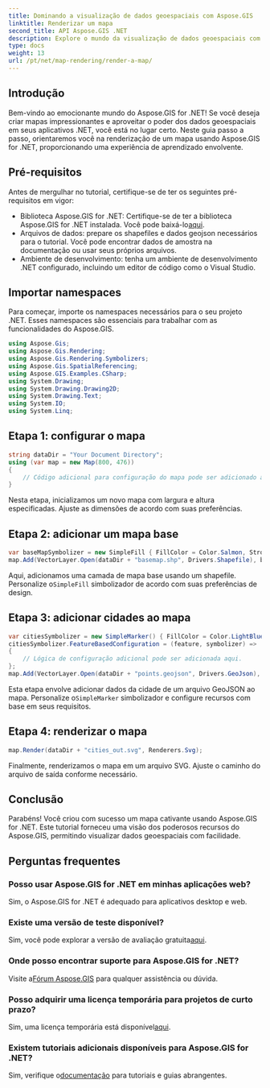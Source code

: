 ```yaml
---
title: Dominando a visualização de dados geoespaciais com Aspose.GIS
linktitle: Renderizar um mapa
second_title: API Aspose.GIS .NET
description: Explore o mundo da visualização de dados geoespaciais com Aspose.GIS for .NET. Crie mapas impressionantes sem esforço. Baixe Agora! #Aspose #GIS
type: docs
weight: 13
url: /pt/net/map-rendering/render-a-map/
---
```

## Introdução
Bem-vindo ao emocionante mundo do Aspose.GIS for .NET! Se você deseja criar mapas impressionantes e aproveitar o poder dos dados geoespaciais em seus aplicativos .NET, você está no lugar certo. Neste guia passo a passo, orientaremos você na renderização de um mapa usando Aspose.GIS for .NET, proporcionando uma experiência de aprendizado envolvente.
## Pré-requisitos
Antes de mergulhar no tutorial, certifique-se de ter os seguintes pré-requisitos em vigor:
-  Biblioteca Aspose.GIS for .NET: Certifique-se de ter a biblioteca Aspose.GIS for .NET instalada. Você pode baixá-lo[aqui](https://releases.aspose.com/gis/net/).
- Arquivos de dados: prepare os shapefiles e dados geojson necessários para o tutorial. Você pode encontrar dados de amostra na documentação ou usar seus próprios arquivos.
- Ambiente de desenvolvimento: tenha um ambiente de desenvolvimento .NET configurado, incluindo um editor de código como o Visual Studio.
## Importar namespaces
Para começar, importe os namespaces necessários para o seu projeto .NET. Esses namespaces são essenciais para trabalhar com as funcionalidades do Aspose.GIS.
```csharp
using Aspose.Gis;
using Aspose.Gis.Rendering;
using Aspose.Gis.Rendering.Symbolizers;
using Aspose.Gis.SpatialReferencing;
using Aspose.GIS.Examples.CSharp;
using System.Drawing;
using System.Drawing.Drawing2D;
using System.Drawing.Text;
using System.IO;
using System.Linq;
```
## Etapa 1: configurar o mapa
```csharp
string dataDir = "Your Document Directory";
using (var map = new Map(800, 476))
{
    // Código adicional para configuração do mapa pode ser adicionado aqui.
}
```
Nesta etapa, inicializamos um novo mapa com largura e altura especificadas. Ajuste as dimensões de acordo com suas preferências.
## Etapa 2: adicionar um mapa base
```csharp
var baseMapSymbolizer = new SimpleFill { FillColor = Color.Salmon, StrokeWidth = 0.75 };
map.Add(VectorLayer.Open(dataDir + "basemap.shp", Drivers.Shapefile), baseMapSymbolizer);
```
 Aqui, adicionamos uma camada de mapa base usando um shapefile. Personalize o`SimpleFill` simbolizador de acordo com suas preferências de design.
## Etapa 3: adicionar cidades ao mapa
```csharp
var citiesSymbolizer = new SimpleMarker() { FillColor = Color.LightBlue };
citiesSymbolizer.FeatureBasedConfiguration = (feature, symbolizer) =>
{
    // Lógica de configuração adicional pode ser adicionada aqui.
};
map.Add(VectorLayer.Open(dataDir + "points.geojson", Drivers.GeoJson), citiesSymbolizer);
```
 Esta etapa envolve adicionar dados da cidade de um arquivo GeoJSON ao mapa. Personalize o`SimpleMarker` simbolizador e configure recursos com base em seus requisitos.
## Etapa 4: renderizar o mapa
```csharp
map.Render(dataDir + "cities_out.svg", Renderers.Svg);
```
Finalmente, renderizamos o mapa em um arquivo SVG. Ajuste o caminho do arquivo de saída conforme necessário.
## Conclusão
Parabéns! Você criou com sucesso um mapa cativante usando Aspose.GIS for .NET. Este tutorial forneceu uma visão dos poderosos recursos do Aspose.GIS, permitindo visualizar dados geoespaciais com facilidade.
## Perguntas frequentes
### Posso usar Aspose.GIS for .NET em minhas aplicações web?
Sim, o Aspose.GIS for .NET é adequado para aplicativos desktop e web.
### Existe uma versão de teste disponível?
Sim, você pode explorar a versão de avaliação gratuita[aqui](https://releases.aspose.com/).
### Onde posso encontrar suporte para Aspose.GIS for .NET?
 Visite a[Fórum Aspose.GIS](https://forum.aspose.com/c/gis/33) para qualquer assistência ou dúvida.
### Posso adquirir uma licença temporária para projetos de curto prazo?
 Sim, uma licença temporária está disponível[aqui](https://purchase.aspose.com/temporary-license/).
### Existem tutoriais adicionais disponíveis para Aspose.GIS for .NET?
 Sim, verifique o[documentação](https://reference.aspose.com/gis/net/) para tutoriais e guias abrangentes.